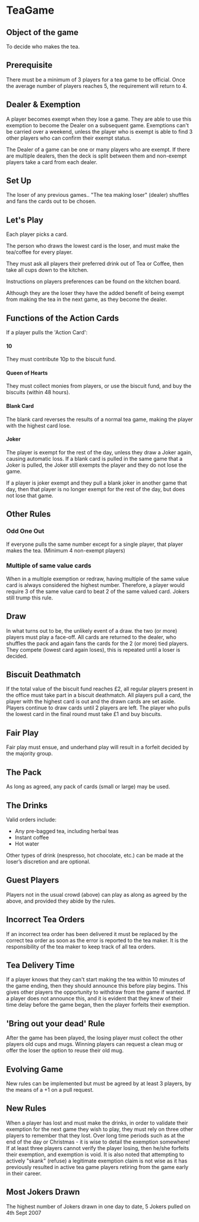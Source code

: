 # TeaGame

## Object of the game
To decide who makes the tea.

## Prerequisite
There must be a minimum of 3 players for a tea game to be official. Once the average number of players reaches 5, the requirement will return to 4.

## Dealer & Exemption
A player becomes exempt when they lose a game. They are able to use this exemption to become the Dealer on a subsequent game. Exemptions can't be carried over a weekend, unless the player who is exempt is able to find 3 other players who can confirm their exempt status.

The Dealer of a game can be one or many players who are exempt. If there are multiple dealers, then the deck is split between them and non-exempt players take a card from each dealer.

## Set Up
The loser of any previous games.. "The tea making loser" (dealer) shuffles and fans the cards out to be chosen.

## Let's Play
Each player picks a card.

The person who draws the lowest card is the loser, and must make the tea/coffee for every player.

They must ask all players their preferred drink out of Tea or Coffee, then take all cups down to the kitchen.

Instructions on players preferences can be found on the kitchen board.

Although they are the loser they have the added benefit of being exempt from making the tea in the next game, as they become the dealer.

## Functions of the Action Cards
If a player pulls the 'Action Card':

#### 10
They must contribute 10p to the biscuit fund.

#### Queen of Hearts
They must collect monies from players, or use the biscuit fund, and buy the biscuits (within 48 hours).

#### Blank Card
The blank card reverses the results of a normal tea game, making the player with the highest card lose.

#### Joker
The player is exempt for the rest of the day, unless they draw a Joker again, causing automatic loss. If a blank card is pulled in the same game that a Joker is pulled, the Joker still exempts the player and they do not lose the game.

If a player is joker exempt and they pull a blank joker in another game that
day, then that player is no longer exempt for the rest of the day, but does not
lose that game.

## Other Rules

### Odd One Out
If everyone pulls the same number except for a single player, that player makes the tea. (Minimum 4 non-exempt players)

### Multiple of same value cards
When in a multiple exemption or redraw, having multiple of the same value card is always considered the highest number. Therefore, a player would require 3 of the same value card to beat 2 of the same valued card. Jokers still trump this rule.

## Draw
In what turns out to be, the unlikely event of a draw. the two (or more) players must play a face-off. All cards are returned to the dealer, who shuffles the pack and again fans the cards for the 2 (or more) tied players. They compete (lowest card again loses), this is repeated until a loser is decided.

## Biscuit Deathmatch
If the total value of the biscuit fund reaches £2, all regular players present in the office must take part in a biscuit deathmatch. All players pull a card, the player with the highest card is out and the drawn cards are set aside. Players continue to draw cards until 2 players are left. The player who pulls the lowest card in the final round must take £1 and buy biscuits.

## Fair Play
Fair play must ensue, and underhand play will result in a forfeit decided by the majority group.

## The Pack
As long as agreed, any pack of cards (small or large) may be used.

## The Drinks
Valid orders include:
 * Any pre-bagged tea, including herbal teas
 * Instant coffee
 * Hot water

  Other types of drink (nespresso, hot chocolate, etc.) can be made at the loser’s discretion and are optional.

## Guest Players
Players not in the usual crowd (above) can play as along as agreed by the above, and provided they abide by the rules.

## Incorrect Tea Orders
If an incorrect tea order has been delivered it must be replaced by the correct tea order as soon as the error is reported to the tea maker. It is the responsibility of the tea maker to keep track of all tea orders.

## Tea Delivery Time
If a player knows that they can't start making the tea within 10 minutes of the game ending, then they should announce this before play begins. This gives other players the opportunity to withdraw from the game if wanted. If a player does not announce this, and it is evident that they knew of their time delay before the game began, then the player forfeits their exemption.

## 'Bring out your dead' Rule
After the game has been played, the losing player must collect the other players old cups and mugs.
Winning players can request a clean mug or offer the loser the option to reuse their old mug.

## Evolving Game
New rules can be implemented but must be agreed by at least 3 players, by the means of a +1 on a pull request.

## New Rules
When a player has lost and must make the drinks, in order to validate their exemption for the next game they wish to play, they must rely on three other players to remember that they lost. Over long time periods such as at the end of the day or Christmas - it is wise to detail the exemption somewhere! If at least three players cannot verify the player losing, then he/she forfeits their exemption, and exemption is void.
It is also noted that attempting to actively "skank" (refuse) a legitimate exemption claim is not wise as it has previously resulted in active tea game players retiring from the game early in their career.

## Most Jokers Drawn
The highest number of Jokers drawn in one day to date, 5 Jokers pulled on 4th Sept 2007
